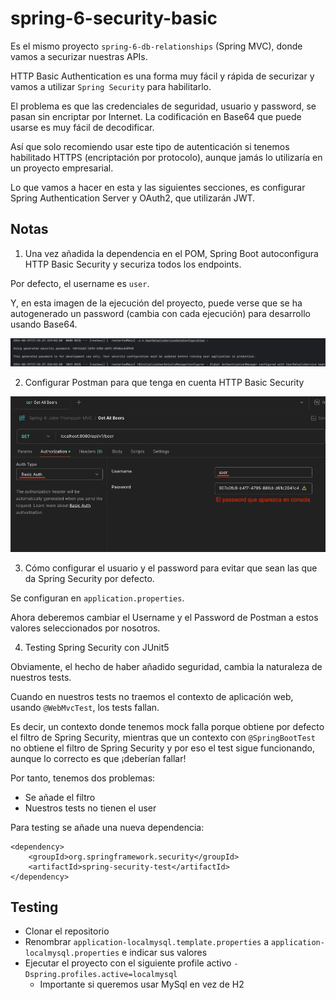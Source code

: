 # spring-6-security-basic

Es el mismo proyecto `spring-6-db-relationships` (Spring MVC), donde vamos a securizar nuestras APIs.

HTTP Basic Authentication es una forma muy fácil y rápida de securizar y vamos a utilizar `Spring Security` para habilitarlo.

El problema es que las credenciales de seguridad, usuario y password, se pasan sin encriptar por Internet. La codificación en Base64 que puede usarse es muy fácil de decodificar.

Así que solo recomiendo usar este tipo de autenticación si tenemos habilitado HTTPS (encriptación por protocolo), aunque jamás lo utilizaría en un proyecto empresarial.

Lo que vamos a hacer en esta y las siguientes secciones, es configurar Spring Authentication Server y OAuth2, que utilizarán JWT.

## Notas

1. Una vez añadida la dependencia en el POM, Spring Boot autoconfigura HTTP Basic Security y securiza todos los endpoints.

Por defecto, el username es `user`.

Y, en esta imagen de la ejecución del proyecto, puede verse que se ha autogenerado un password (cambia con cada ejecución) para desarrollo usando Base64.

![alt Basic Authentication](../images/13-SpringSecurity-Basic-Authentication.png)

2. Configurar Postman para que tenga en cuenta HTTP Basic Security

![alt Basic Authentication](../images/14-Postman-Basic-Auth.png)

3. Cómo configurar el usuario y el password para evitar que sean las que da Spring Security por defecto.

Se configuran en `application.properties`.

Ahora deberemos cambiar el Username y el Password de Postman a estos valores seleccionados por nosotros.

4. Testing Spring Security con JUnit5

Obviamente, el hecho de haber añadido seguridad, cambia la naturaleza de nuestros tests.

Cuando en nuestros tests no traemos el contexto de aplicación web, usando `@WebMvcTest`, los tests fallan.

Es decir, un contexto donde tenemos mock falla porque obtiene por defecto el filtro de Spring Security, mientras que un contexto con `@SpringBootTest` no obtiene el filtro de Spring Security y por eso el test sigue funcionando, aunque lo correcto es que ¡deberían fallar!

Por tanto, tenemos dos problemas:

- Se añade el filtro
- Nuestros tests no tienen el user

Para testing se añade una nueva dependencia:

```
<dependency>
    <groupId>org.springframework.security</groupId>
    <artifactId>spring-security-test</artifactId>
</dependency>
```

## Testing

- Clonar el repositorio
- Renombrar `application-localmysql.template.properties` a `application-localmysql.properties` e indicar sus valores
- Ejecutar el proyecto con el siguiente profile activo `-Dspring.profiles.active=localmysql`
  - Importante si queremos usar MySql en vez de H2